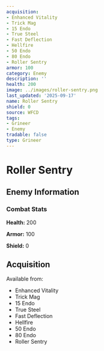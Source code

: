 ```yaml
---
acquisition:
- Enhanced Vitality
- Trick Mag
- 15 Endo
- True Steel
- Fast Deflection
- Hellfire
- 50 Endo
- 80 Endo
- Roller Sentry
armor: 100
category: Enemy
description: ''
health: 200
image: ../images/roller-sentry.png
last_updated: '2025-09-17'
name: Roller Sentry
shield: 0
source: WFCD
tags:
- Grineer
- Enemy
tradable: false
type: Grineer
---
```


# Roller Sentry

## Enemy Information

### Combat Stats

**Health:** 200

**Armor:** 100

**Shield:** 0

## Acquisition

Available from:
- Enhanced Vitality
- Trick Mag
- 15 Endo
- True Steel
- Fast Deflection
- Hellfire
- 50 Endo
- 80 Endo
- Roller Sentry

